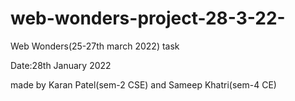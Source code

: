 # web-wonders-project-28-3-22-


Web Wonders(25-27th march 2022) task

Date:28th January 2022

made by Karan Patel(sem-2 CSE) and Sameep Khatri(sem-4 CE)
